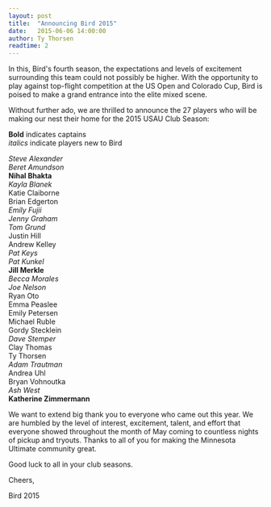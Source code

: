 ```yaml
---
layout: post
title:  "Announcing Bird 2015"
date:   2015-06-06 14:00:00
author: Ty Thorsen
readtime: 2
---
```


In this, Bird's fourth season, the expectations and levels of excitement surrounding this team could not possibly be higher. With the opportunity to play against top-flight competition at the US Open and Colorado Cup, Bird is poised to make a grand entrance into the elite mixed scene. 

Without further ado, we are thrilled to announce the 27 players who will be making our nest their home for the 2015 USAU Club Season:

<!--more-->

<strong>Bold</strong> indicates captains<br/>
<em>italics</em> indicate players new to Bird

<em>Steve Alexander</em><br/>
<em>Beret Amundson</em><br/>
<strong>Nihal Bhakta</strong><br/>
<em>Kayla Blanek</em><br/>
Katie Claiborne<br/>
Brian Edgerton<br/>
<em>Emily Fujii</em><br/>
<em>Jenny Graham</em><br/>
<em>Tom Grund</em><br/>
Justin Hill<br/>
Andrew Kelley<br/>
<em>Pat Keys</em><br/>
<em>Pat Kunkel</em><br/>
<strong>Jill Merkle</strong><br/>
<em>Becca Morales</em><br/>
<em>Joe Nelson</em><br/>
Ryan Oto<br/>
Emma Peaslee<br/>
Emily Petersen<br/>
Michael Ruble<br/>
Gordy Stecklein<br/>
<em>Dave Stemper</em><br/>
Clay Thomas<br/>
Ty Thorsen<br/>
<em>Adam Trautman</em><br/>
Andrea Uhl<br/>
Bryan Vohnoutka<br/>
<em>Ash West</em><br/>
<strong>Katherine Zimmermann</strong><br/>

We want to extend big thank you to everyone who came out this year. We are humbled by the level of interest, excitement, talent, and effort that everyone showed throughout the month of May coming to countless nights of pickup and tryouts. Thanks to all of you for making the Minnesota Ultimate community great.

Good luck to all in your club seasons.

Cheers,

Bird 2015
